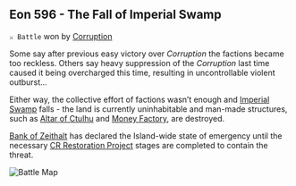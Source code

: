 ## Eon 596 - The Fall of Imperial Swamp

`⚔️ Battle` won by [Corruption](../refs/corruption.md)

Some say after previous easy victory over _Corruption_ the factions became too reckless. Others say heavy suppression of the _Corruption_ last time caused it being overcharged this time, resulting in uncontrollable violent outburst…

Either way, the collective effort of factions wasn’t enough and [Imperial Swamp](../refs/imperial_swamp.md) falls - the land is currently uninhabitable and man-made structures, such as [Altar of Ctulhu](../refs/altar_of_ctulhu.md) and [Money Factory](../refs/money_factory.md), are destroyed.

[Bank of Zeithalt](../refs/bank_of_zeithalt.md) has declared the Island-wide state of emergency until the necessary [CR Restoration Project](../refs/cr_restoration_project.md) stages are completed to contain the threat.

![Battle Map](../timeline/map/eon0596.png)

<!---
type: battle
number: 40
place: imperial_swamp
-->
